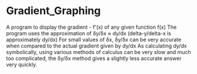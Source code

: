 # Gradient_Graphing
A program to display the gradient - f'(x) of any given function f(x)
The program uses the approximation of δy/δx ≈ dy/dx (delta-y/delta-x is approximately dy/dx)
For small values of δx, δy/δx can be very accurate when compared to the actual gradient given by dy/dx
As calculating dy/dx symbolically, using various methods of calculus can be very slow and much too complicated, the δy/δx method gives a slightly less accurate answer very quickly.
